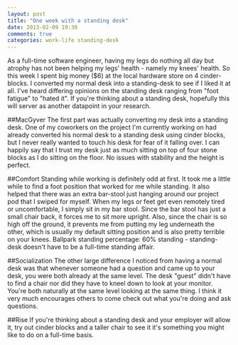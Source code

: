 ```yaml
---
layout: post
title: "One week with a standing desk"
date: 2013-02-09 19:30
comments: true
categories: work-life standing-desk
---
```

As a full-time software engineer, having my legs do nothing all day but atrophy has not been helping my legs' health - namely my knees' health. So this week I spent big money ($6) at the local hardware store on 4 cinder-blocks. I converted my normal desk into a standing-desk to see if I liked it at all. I've heard differing opinions on the standing desk ranging from "foot fatigue" to "hated it". If you're thinking about a standing desk, hopefully this will server as another datapoint in your research.

##MacGyver
The first part was actually converting my desk into a standing desk. One of my coworkers on the project I'm currently working on had already converted his normal desk to a standing desk using cinder blocks, but I never really wanted to touch his desk for fear of it falling over. I can happily say that I trust my desk just as much sitting on top of four stone blocks as I do sitting on the floor. No issues with stability and the height is perfect.

##Comfort
Standing while working is definitely odd at first. It took me a little while to find a foot position that worked for me while standing. It also helped that there was an extra bar-stool just hanging around our project pod that I swiped for myself. When my legs or feet get even remotely tired or uncomfortable, I simply sit in my bar stool. Since the bar stool has just a small chair back, it forces me to sit more upright. Also, since the chair is so high off the ground, it prevents me from putting my leg underneath the other, which is usually my default sitting position and is also pretty terrible on your knees. Ballpark standing percentage: 60% standing - standing-desk doesn't have to be a full-time standing affair.

##Socialization
The other large difference I noticed from having a normal desk was that whenever someone had a question and came up to your desk, you were both already at the same level. The desk "guest" didn't have to find a chair nor did they have to kneel down to look at your monitor. You're both naturally at the same level looking at the same thing. I think it very much encourages others to come check out what you're doing and ask questions.

##Rise
If you're thinking about a standing desk and your employer will allow it, try out cinder blocks and a taller chair to see it it's something you might like to do on a full-time basis.
